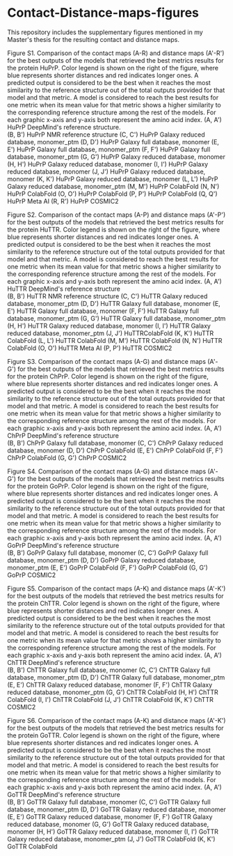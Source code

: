 # Contact-Distance-maps-figures
This repository includes the supplementary figures mentioned in my Master's thesis for the resulting contact and distance maps. 

Figure S1. Comparison of the contact maps (A-R) and distance maps (A'-R') for the best outputs of the models that retrieved the best metrics results for the protein HuPrP. Color legend is shown on the right of the figure, where blue represents shorter distances and red indicates longer ones. A predicted output is considered to be the best when it reaches the most similarity to the reference structure out of the total outputs provided for that model and that metric. A model is considered to reach the best results for one metric when its mean value for that metric shows a higher similarity to the corresponding reference structure among the rest of the models. For each graphic x-axis and y-axis both represent the amino acid index. 
(A, A') HuPrP DeepMind's reference structure.  
(B, B') HuPrP NMR reference structure
(C, C') HuPrP Galaxy reduced database, monomer_ptm 
(D, D') HuPrP Galaxy full database, monomer
(E, E') HuPrP Galaxy full database, monomer_ptm 
(F, F') HuPrP Galaxy full database, monomer_ptm 
(G, G') HuPrP Galaxy reduced database, monomer 
(H, H') HuPrP Galaxy reduced database, monomer 
(I, I') HuPrP Galaxy reduced database, monomer
(J, J') HuPrP Galaxy reduced database, monomer 
(K, K') HuPrP Galaxy reduced database, monomer 
(L, L') HuPrP Galaxy reduced database, monomer_ptm
(M, M') HuPrP ColabFold 
(N, N') HuPrP ColabFold 
(O, O') HuPrP ColabFold 
(P, P') HuPrP ColabFold 
(Q, Q') HuPrP Meta AI 
(R, R') HuPrP COSMIC2 

Figure S2. Comparison of the contact maps (A-P) and distance maps (A'-P') for the best outputs of the models that retrieved the best metrics results for the protein HuTTR. Color legend is shown on the right of the figure, where blue represents shorter distances and red indicates longer ones. A predicted output is considered to be the best when it reaches the most similarity to the reference structure out of the total outputs provided for that model and that metric. A model is considered to reach the best results for one metric when its mean value for that metric shows a higher similarity to the corresponding reference structure among the rest of the models. For each graphic x-axis and y-axis both represent the amino acid index. 
(A, A') HuTTR DeepMind's reference structure  
(B, B') HuTTR NMR reference structure
(C, C') HuTTR Galaxy reduced database, monomer_ptm 
(D, D') HuTTR Galaxy full database, monomer
(E, E') HuTTR Galaxy full database, monomer
(F, F') HuTTR Galaxy full database, monomer_ptm 
(G, G') HuTTR Galaxy full database, monomer_ptm
(H, H') HuTTR Galaxy reduced database, monomer 
(I, I') HuTTR Galaxy reduced database, monomer_ptm
(J, J') HuTTRColabFold 
(K, K') HuTTR ColabFold 
(L, L') HuTTR ColabFold 
(M, M') HuTTR ColabFold
(N, N') HuTTR ColabFold
(O, O') HuTTR Meta AI
(P, P') HuTTR COSMIC2

Figure S3. Comparison of the contact maps (A-G) and distance maps (A'-G') for the best outputs of the models that retrieved the best metrics results for the protein ChPrP. Color legend is shown on the right of the figure, where blue represents shorter distances and red indicates longer ones. A predicted output is considered to be the best when it reaches the most similarity to the reference structure out of the total outputs provided for that model and that metric. A model is considered to reach the best results for one metric when its mean value for that metric shows a higher similarity to the corresponding reference structure among the rest of the models. For each graphic x-axis and y-axis both represent the amino acid index. 
(A, A') ChPrP DeepMind's reference structure  
(B, B') ChPrP Galaxy full database, monomer 
(C, C') ChPrP Galaxy reduced database, monomer
(D, D') ChPrP ColabFold
(E, E') ChPrP ColabFold
(F, F') ChPrP ColabFold
(G, G') ChPrP COSMIC2

Figure S4. Comparison of the contact maps (A-G) and distance maps (A'-G') for the best outputs of the models that retrieved the best metrics results for the protein GoPrP. Color legend is shown on the right of the figure, where blue represents shorter distances and red indicates longer ones. A predicted output is considered to be the best when it reaches the most similarity to the reference structure out of the total outputs provided for that model and that metric. A model is considered to reach the best results for one metric when its mean value for that metric shows a higher similarity to the corresponding reference structure among the rest of the models. For each graphic x-axis and y-axis both represent the amino acid index. 
(A, A') GoPrP DeepMind's reference structure  
(B, B') GoPrP Galaxy full database, monomer 
(C, C') GoPrP Galaxy full database, monomer_ptm
(D, D') GoPrP Galaxy reduced database, monomer_ptm
(E, E') GoPrP ColabFold
(F, F') GoPrP ColabFold
(G, G') GoPrP COSMIC2

Figure S5. Comparison of the contact maps (A-K) and distance maps (A'-K') for the best outputs of the models that retrieved the best metrics results for the protein ChTTR. Color legend is shown on the right of the figure, where blue represents shorter distances and red indicates longer ones. A predicted output is considered to be the best when it reaches the most similarity to the reference structure out of the total outputs provided for that model and that metric. A model is considered to reach the best results for one metric when its mean value for that metric shows a higher similarity to the corresponding reference structure among the rest of the models. For each graphic x-axis and y-axis both represent the amino acid index. 
(A, A') ChTTR DeepMind's reference structure  
(B, B') ChTTR Galaxy full database, monomer 
(C, C') ChTTR Galaxy full database, monomer_ptm
(D, D') ChTTR Galaxy full database, monomer_ptm
(E, E') ChTTR Galaxy reduced database, monomer
(F, F') ChTTR Galaxy reduced database, monomer_ptm
(G, G') ChTTR ColabFold
(H, H') ChTTR ColabFold
(I, I') ChTTR ColabFold
(J, J') ChTTR ColabFold
(K, K') ChTTR COSMIC2

Figure S6. Comparison of the contact maps (A-K) and distance maps (A'-K') for the best outputs of the models that retrieved the best metrics results for the protein GoTTR. Color legend is shown on the right of the figure, where blue represents shorter distances and red indicates longer ones. A predicted output is considered to be the best when it reaches the most similarity to the reference structure out of the total outputs provided for that model and that metric. A model is considered to reach the best results for one metric when its mean value for that metric shows a higher similarity to the corresponding reference structure among the rest of the models. For each graphic x-axis and y-axis both represent the amino acid index. 
(A, A') GoTTR DeepMind's reference structure  
(B, B') GoTTR Galaxy full database, monomer 
(C, C') GoTTR Galaxy full database, monomer_ptm
(D, D') GoTTR Galaxy reduced database, monomer
(E, E') GoTTR Galaxy reduced database, monomer
(F, F') GoTTR Galaxy reduced database, monomer
(G, G') GoTTR Galaxy reduced database, monomer
(H, H') GoTTR Galaxy reduced database, monomer
(I, I') GoTTR Galaxy reduced database, monomer_ptm
(J, J') GoTTR ColabFold
(K, K') GoTTR ColabFold

